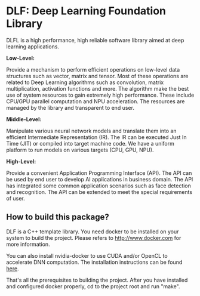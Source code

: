 DLF: Deep Learning Foundation Library
==

DLFL is a high performance, high reliable software library aimed at deep learning applications.

**Low-Level:**

Provide a mechanism to perform efficient operations on low-level data structures such as vector, 
matrix and tensor. Most of these operations are related to Deep Learning algorithms such as convolution, 
matrix multiplication, activation functions and more. The algorithm make the best use of system 
resources to gain extremely high performance. These include CPU/GPU parallel computation and NPU
acceleration. The resources are managed by the library and transparent to end user.

**Middle-Level:**

Manipulate various neural network models and translate them into an efficient Intermediate 
Representation (IR). The IR can be executed Just In Time (JIT) or compiled into target machine 
code. We have a uniform platform to run models on various targets (CPU, GPU, NPU).

**High-Level:**

Provide a convenient Application Programming Interface (API). The API can be used by end user 
to develop AI applications in business domain. The API has integrated some common application 
scenarios such as face detection and recognition. The API can be extended to meet the special
requirements of user.

How to build this package?
--

DLF is a C++ template library. You need docker to be installed on your system to build the project.
Please refers to http://www.docker.com for more information.

You can also install nvidia-docker to use CUDA and/or OpenCL to accelerate DNN computation.
The installation instructions can be found [here](https://github.com/nvidia/nvidia-docker/wiki/Installation-%28version-2.0%29).

That's all the prerequisites to building the project. After you have installed and configured
docker properly, cd to the project root and run "make".